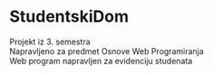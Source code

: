 # StudentskiDom
Projekt iz 3. semestra\
Napravljeno za predmet Osnove Web Programiranja\
Web program napravljen za evidenciju studenata
